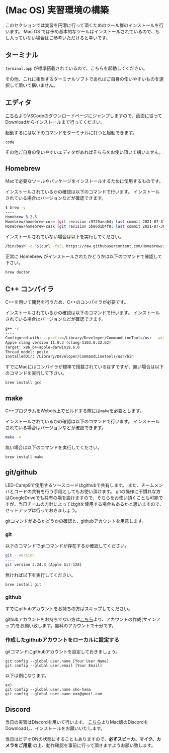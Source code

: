 # (Mac OS) 実習環境の構築
このセクションでは実習を円滑に行って頂くためのツール群のインストールを行います。
Mac OS では予め基本的なツールはインストールされているので、もし入っていない場合はご参考いただけると幸いです。

## ターミナル

`terminal.app` が標準搭載されているので、こちらを起動してください。

その他、これに相当するターミナルソフトであればご自身の使いやすいものを選択して頂いて構いません。

## エディタ

[こちら](https://code.visualstudio.com/)よりVSCodeのダウンロードページにジャンプしますので、画面に従ってDownloadからインストールまで行ってください。

起動するには以下のコマンドをターミナルに打つと起動できます。
```sh
code
```

その他ご自身の使いやすいエディタがあればそちらをお使い頂いて構いません。

## Homebrew

Macで必要なツールやパッケージをインストールするために使用するものです。

インストールされているかの確認は以下のコマンドで行います。
インストールされている場合はバージョンなどが確認できます。

```sh 
$ brew -v
----
Homebrew 3.2.5
Homebrew/homebrew-core (git revision c9729aea64; last commit 2021-07-31)
Homebrew/homebrew-cask (git revision 5b86d1b4f8; last commit 2021-07-30)
```
インストールされていない場合は以下を実行してください。

```sh
/bin/bash -c "$(curl -fsSL https://raw.githubusercontent.com/Homebrew/install/HEAD/install.sh)"
```

正常に Homebrew がインストールされたかどうかは以下のコマンドで確認して下さい。

```sh
brew doctor
```

##  C++ コンパイラ

C++を用いて開発を行うため、C++のコンパイラが必要です。

インストールされているかの確認は以下のコマンドで行います。
インストールされている場合はバージョンなどが確認できます。
```sh
g++ -v
----
Configured with: --prefix=/Library/Developer/CommandLineTools/usr --with-gxx-include-dir=/Library/Developer/CommandLineTools/SDKs/MacOSX.sdk/usr/include/c++/4.2.1
Apple clang version 11.0.3 (clang-1103.0.32.62)
Target: x86_64-apple-darwin19.6.0
Thread model: posix
InstalledDir: /Library/Developer/CommandLineTools/usr/bin
```

すでにMacにはコンパイラが標準で搭載されているはずですが、無い場合は以下のコマンドを実行して下さい。

```
brew install gcc
```


## make

C++プログラムをWebots上でビルドする際には`make`を必要とします。

インストールされているかの確認は以下のコマンドで行います。
インストールされている場合はバージョンなどが確認できます。

```sh
make -v
```

無い場合は以下のコマンドを実行してください。

```
brew install make
```

## git/github
LED-Camp9で使用するソースコードはgithubで共有します。
また、チームメンバとコードの共有を行う手段としてもお使い頂けます。
gitの操作に不慣れな方はGoogleDriveでも共有の場を設けますので、そちらをお使い頂くことも可能ですが、当日チームの方針によってはgitを使用する場合もあるかと思いますので、セットアップは行っておきましょう。

gitコマンドがあるかどうかの確認と、githubアカウントを用意します。

### git
以下のコマンドでgitコマンドが存在するか確認してください。

```sh
git --version
----
git version 2.24.3 (Apple Git-128)
```
無ければ以下を実行してください。

```
brew install git
```

### github
すでにgithubアカウントをお持ちの方はスキップしてください。

githubアカウントをお持ちでない方は[こちら](https://github.co.jp/)より、アカウントの作成(サインアップ)をお願い致します。無料のアカウントで十分です。

### 作成したgithubアカウントをローカルに設定する
gitコマンドにgithubアカウントを設定しておきましょう。

```
git config --global user.name [Your User Name]
git config --global user.email [Your Email]
```

以下は例になります。
```
ex)
git config --global user.name sho-hama
git config --global user.name xxx@gmail.com
```

## Discord
当日の実習はDiscordを用いて行います。
[こちら](https://discord.com/download)よりMac版のDiscordをDownloadし、インストールをお願いいたします。

当日はビデオONの状態にすることもありますので、**必ずスピーカ、マイク、カメラをご用意** の上、動作確認を事前に行って頂きますようお願い致します。

